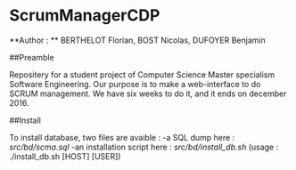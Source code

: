 # ScrumManagerCDP

**Author : ** BERTHELOT Florian, BOST Nicolas, DUFOYER Benjamin

##Preamble

Repositery for a student project of Computer Science Master specialism Software Engineering.
Our purpose is to make a web-interface to do SCRUM management.
We have six weeks to do it, and it ends on december 2016.

##Install

To install database, two files are avaible :
-a SQL dump here : _src/bd/scma.sql_
-an installation script here : _src/bd/install_db.sh_
	(usage : ./install_db.sh [HOST] [USER])

